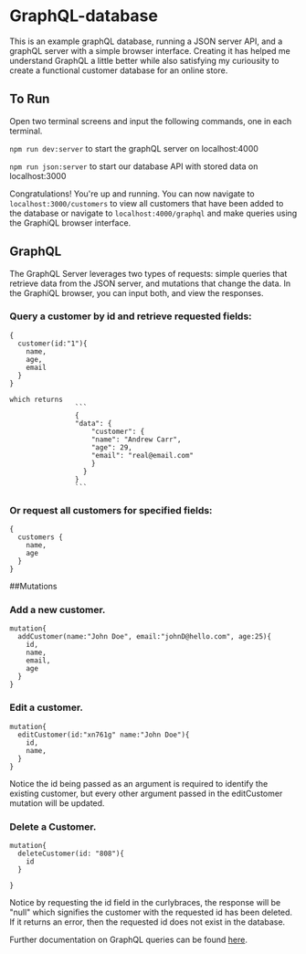 # GraphQL-database
 This is an example graphQL database, running a JSON server API, and a graphQL server with a simple browser interface. Creating it has helped me understand GraphQL a little better while also satisfying my curiousity to create a functional customer database for an online store.

## To Run
Open two terminal screens and input the following commands, one in each terminal.

`npm run dev:server`  to start the graphQL server on localhost:4000

`npm run json:server` to start our database API with stored data on localhost:3000

Congratulations! You're up and running.
You can now navigate to `localhost:3000/customers` to view all customers that have been added to the database or navigate to `localhost:4000/graphql` and make queries using the GraphiQL browser interface. 


## GraphQL 
 The GraphQL Server leverages two types of requests: simple queries that retrieve data from the JSON server, and mutations that change the data. In the GraphiQL browser, you can input both, and view the responses.

### Query a customer by id and retrieve requested fields:
```
{
  customer(id:"1"){
    name,
    age,
    email
  }
}
```
    which returns
                    ```
                    {
                    "data": {
                        "customer": {
                        "name": "Andrew Carr",
                        "age": 29,
                        "email": "real@email.com"
                        }
                      }
                    }
                    ```
### Or request all customers for specified fields: 
```
{
  customers {
    name,
    age
  }
}
```

##Mutations

### Add a new customer.
```
mutation{
  addCustomer(name:"John Doe", email:"johnD@hello.com", age:25){
    id,
    name,
    email,
    age
  }
}
```

### Edit a customer.
```
mutation{
  editCustomer(id:"xn761g" name:"John Doe"){
    id,
    name,
  }
}

```
 Notice the id being passed as an argument is required to identify the existing customer, but every other argument passed in the editCustomer mutation will be updated. 


### Delete a Customer. 
```
mutation{
  deleteCustomer(id: "808"){
    id
  }

}
```
Notice by requesting the id field in the curlybraces, the response will be "null" which signifies the customer with the requested id has been deleted. If it returns an error, then the requested id does not exist in the database.


Further documentation on GraphQL queries can be found <a href="https://graphql.org/learn/queries/">here</a>.
